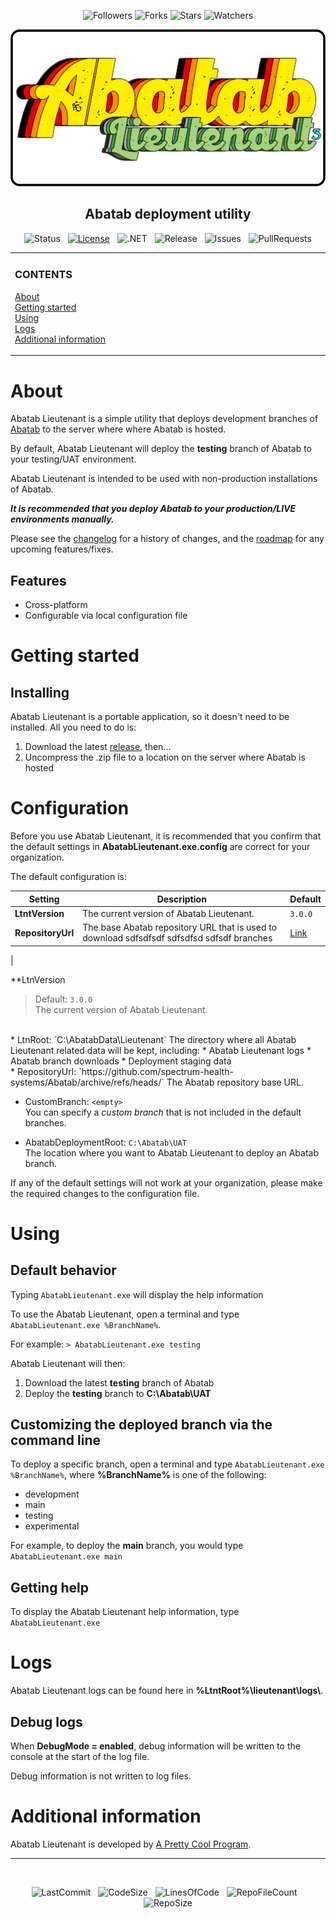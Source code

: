 <div align="center">

![Followers][GitHubFollowers] ![Forks][GitHubForks] ![Stars][GitHubStars] ![Watchers][GitHubWatchers]

[![Logo][Logo]][MainBranchUrl]

## Abatab deployment utility

![Status][Status]&nbsp;&nbsp;&nbsp;[![License][License]][LicenseUrl]&nbsp;&nbsp;&nbsp;![.NET][DotNet]&nbsp;&nbsp;&nbsp;![Release][Release]&nbsp;&nbsp;&nbsp;![Issues][Issues]&nbsp;&nbsp;&nbsp;![PullRequests][PullRequests]

</div>

<!-- The HTML indentations have to stay this way to work. -->
<table>
<tr>
<td img src="RepositoryData/Asset/Image/Document/README/spacer.png" alt="blank-spacer" width="1000" height="1">

  ### CONTENTS
  [About](#about)  
  [Getting started](#getting-started)  
  [Using](#using)  
  [Logs](#logs)  
  [Additional information](#additional-information)  
</td>
</tr>
</table>

# About

Abatab Lieutenant is a simple utility that deploys development branches of [Abatab][AbatabUrl] to the server where where Abatab is hosted.

By default, Abatab Lieutenant will deploy the **testing** branch of Abatab to your testing/UAT environment.

Abatab Lieutenant is intended to be used with non-production installations of Abatab.

***It is recommended that you deploy Abatab to your production/LIVE environments manually.***

Please see the [changelog][Changelog] for a history of changes, and the [roadmap][Roadmap] for any upcoming features/fixes.

## Features

* Cross-platform
* Configurable via local configuration file

# Getting started

## Installing

Abatab Lieutenant is a portable application, so it doesn't need to be installed. All you need to do is:

1. Download the latest [release][ReleaseUrl], then...
2. Uncompress the .zip file to a location on the server where Abatab is hosted

# Configuration

Before you use Abatab Lieutenant, it is recommended that you confirm that the default settings in **AbatabLieutenant.exe.config** are correct for your organization.

The default configuration is:

| Setting           | Description                                             | Default |                                
| ----------------- | ------------------------------------------------------- | ------- |
| **LtntVersion**   | The current version of Abatab Lieutenant.               | `3.0.0` |
| **RepositoryUrl** | The base Abatab repository URL that is used to download sdfsdfsdf sdfsdfsd sdfsdf branches | [Link][AbatabBaseUrl] |
|


**LtnVersion
> Default: `3.0.0`  
The current version of Abatab Lieutenant.
<br>
* LtnRoot: `C:\AbatabData\Lieutenant`  
The directory where all Abatab Lieutenant related data will be kept, including:
  * Abatab Lieutenant logs
  * Abatab branch downloads
  * Deployment staging data  
<br>
* RepositoryUrl: `https://github.com/spectrum-health-systems/Abatab/archive/refs/heads/`  
The Abatab repository base URL.

* CustomBranch: `<empty>`  
You can specify a *custom branch* that is not included in the default branches.

* AbatabDeploymentRoot: `C:\Abatab\UAT`  
The location where you want to Abatab Lieutenant to deploy an Abatab branch.

If any of the default settings will not work at your organization, please make the required changes to the configuration file.

# Using

## Default behavior

Typing `AbatabLieutenant.exe` will display the help information


To use the Abatab Lieutenant, open a terminal and type `AbatabLieutenant.exe %BranchName%`.

For example: `> AbatabLieutenant.exe testing`

Abatab Lieutenant will then:

1. Download the latest **testing** branch of Abatab
2. Deploy the **testing** branch to **C:\Abatab\UAT**

## Customizing the deployed branch via the command line

To deploy a specific branch, open a terminal and type `AbatabLieutenant.exe %BranchName%`, where **%BranchName%** is one of the following:

* development
* main
* testing
* experimental

For example, to deploy the **main** branch, you would type `AbatabLieutenant.exe main`

## Getting help

To display the Abatab Lieutenant help information, type `AbatabLieutenant.exe`

# Logs

Abatab Lieutenant logs can be found here in **%LtntRoot%\lieutenant\logs\\**.

## Debug logs

When **DebugMode = enabled**, debug information will be written to the console at the start of the log file.

Debug information is not written to log files.

# Additional information

Abatab Lieutenant is developed by [A Pretty Cool Program][APrettyCoolProgramUrl].

***

<br>

<div align="center">

  ![LastCommit][LastCommit]&nbsp;&nbsp;&nbsp;![CodeSize][CodeSize]&nbsp;&nbsp;&nbsp;![LinesOfCode][LinesOfCode]&nbsp;&nbsp;&nbsp;![RepoFileCount][RepoFileCount]&nbsp;&nbsp;&nbsp;![RepoSize][RepoSize]

</div>

<!-- Top row -->
[GitHubFollowers]: https://img.shields.io/github/followers/spectrum-health-systems?style=social
[GitHubForks]: https://img.shields.io/github/forks/spectrum-health-systems/AbatabLieutenant?style=social
[GitHubStars]: https://img.shields.io/github/stars/spectrum-health-systems/AbatabLieutenant?style=social
[GitHubWatchers]: https://img.shields.io/github/watchers/spectrum-health-systems/AbatabLieutenant?style=social
[DotNet]: https://img.shields.io/badge/.NET-6.0-blueviolet

[AbatabUrl]: https://github.com/spectrum-health-systems/Abatab
[MainBranchUrl]: README.md
[Logo]: ./resources/images/logos/AbatabLieutenantLogo.png
[Status]: https://img.shields.io/badge/status-active-brightgreen?style=flat
[License]: https://img.shields.io/badge/license-apache%202.0-brightgreen?style=flat
[LicenseUrl]: https://www.apache.org/licenses/LICENSE-2.0
[Release]: https://img.shields.io/github/v/release/spectrum-health-systems/AbatabLieutenant?style=flat
[ReleaseUrl]: https://github.com/spectrum-health-systems/AbatabLieutenant/releases

[AbatabCommanderUrl]: https://github.com/spectrum-health-systems/AbatabCommander
[Changelog]: https://github.com/spectrum-health-systems/AbatabLieutenant/blob/main/docs/CHANGELOG.md
[Roadmap]: https://github.com/spectrum-health-systems/AbatabLieutenant/blob/main/docs/ROADMAP.md
[APrettyCoolProgramUrl]: https://github.com/APrettyCoolProgram

[AbatabBaseUrl]: https://github.com/spectrum-health-systems/Abatab/archive/refs/heads/

[CodeSize]: https://img.shields.io/github/languages/code-size/spectrum-health-systems/AbatabLieutenant
[LinesOfCode]: https://img.shields.io/tokei/lines/github/spectrum-health-systems/AbatabLieutenant
[RepoFileCount]: https://img.shields.io/github/directory-file-count/spectrum-health-systems/AbatabLieutenant
[RepoSize]: https://img.shields.io/github/repo-size/spectrum-health-systems/AbatabLieutenant
[AllReleases]: https://img.shields.io/github/downloads/spectrum-health-systems/AbatabLieutenant/total
[Issues]: https://img.shields.io/github/issues/spectrum-health-systems/AbatabLieutenant
[PullRequests]: https://img.shields.io/github/issues-pr/spectrum-health-systems/AbatabLieutenant
[LastCommit]: https://img.shields.io/github/last-commit/spectrum-health-systems/AbatabLieutenant

